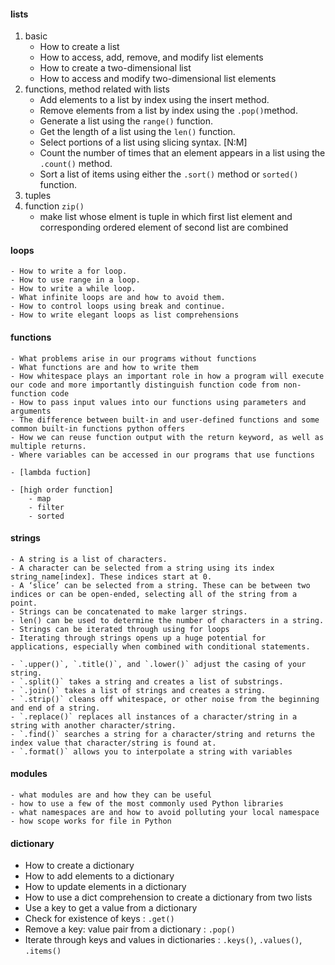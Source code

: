 #### lists
1. basic
    - How to create a list
    - How to access, add, remove, and modify list elements
    - How to create a two-dimensional list
    - How to access and modify two-dimensional list elements
2. functions, method related with lists
    - Add elements to a list by index using the insert method.
    - Remove elements from a list by index using the `.pop()`method.
    - Generate a list using the `range()` function.
    - Get the length of a list using the `len()` function.
    - Select portions of a list using slicing syntax. [N:M]
    - Count the number of times that an element appears in a list using the` .count()` method.
    - Sort a list of items using either the `.sort()` method or `sorted()` function.
3. tuples
4. function `zip()`
    - make list whose elment is tuple in which first list element and corresponding ordered element of second list are combined 

#### loops
    - How to write a for loop.
    - How to use range in a loop.
    - How to write a while loop.
    - What infinite loops are and how to avoid them.
    - How to control loops using break and continue.
    - How to write elegant loops as list comprehensions
   
#### functions

    - What problems arise in our programs without functions
    - What functions are and how to write them
    - How whitespace plays an important role in how a program will execute our code and more importantly distinguish function code from non-function code
    - How to pass input values into our functions using parameters and arguments
    - The difference between built-in and user-defined functions and some common built-in functions python offers
    - How we can reuse function output with the return keyword, as well as multiple returns.
    - Where variables can be accessed in our programs that use functions

    - [lambda fuction]

    - [high order function]
        - map
        - filter
        - sorted
#### strings

    - A string is a list of characters.
    - A character can be selected from a string using its index string_name[index]. These indices start at 0.
    - A ‘slice’ can be selected from a string. These can be between two indices or can be open-ended, selecting all of the string from a point.
    - Strings can be concatenated to make larger strings.
    - len() can be used to determine the number of characters in a string.
    - Strings can be iterated through using for loops
    - Iterating through strings opens up a huge potential for applications, especially when combined with conditional statements.

    - `.upper()`, `.title()`, and `.lower()` adjust the casing of your string.
    - `.split()` takes a string and creates a list of substrings.
    - `.join()` takes a list of strings and creates a string.
    - `.strip()` cleans off whitespace, or other noise from the beginning and end of a string.
    - `.replace()` replaces all instances of a character/string in a string with another character/string.
    - `.find()` searches a string for a character/string and returns the index value that character/string is found at.
    - `.format()` allows you to interpolate a string with variables

#### modules

    - what modules are and how they can be useful
    - how to use a few of the most commonly used Python libraries
    - what namespaces are and how to avoid polluting your local namespace
    - how scope works for file in Python

#### dictionary
- How to create a dictionary
- How to add elements to a dictionary
- How to update elements in a dictionary
- How to use a dict comprehension to create a dictionary from two lists
- Use a key to get a value from a dictionary
- Check for existence of keys : `.get()`
- Remove a key: value pair from a dictionary : `.pop()`
- Iterate through keys and values in dictionaries : `.keys()`, `.values()`, `.items()`

